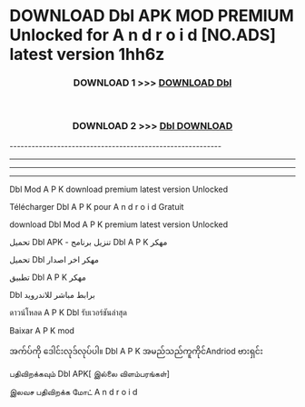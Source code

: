 # DOWNLOAD Dbl  APK MOD PREMIUM Unlocked for A n d r o i d [NO.ADS] latest version 1hh6z 



<div align="center">

<h3>DOWNLOAD 1 >>> <a href="https://getmod2.web.app/?judul=Dbl ">DOWNLOAD Dbl </a></h3><br>

<h3>DOWNLOAD 2 >>> <a href="https://getmod2.web.app/?judul=Dbl ">Dbl  DOWNLOAD </a></h3>

</div>
----------------------------------------------------------

----------------------------------------------------------

----------------------------------------------------------

----------------------------------------------------------

Dbl  Mod A P K download premium latest version Unlocked

Télécharger Dbl  A P K pour A n d r o i d Gratuit

download Dbl  Mod A P K premium latest version Unlocked

تحميل Dbl  APK - تنزيل برنامج Dbl  A P K مهكر

تحميل Dbl  مهكر اخر اصدار

تطبيق Dbl  A P K مهكر

Dbl  برابط مباشر للاندرويد

ดาวน์โหลด A P K Dbl  รับเวอร์ชันล่าสุด

Baixar A P K mod

အက်ပ်ကို ဒေါင်းလုဒ်လုပ်ပါ။ Dbl  A P K အမည်သည်ကူကိုင်Andriod ဗားရှင်း

பதிவிறக்கவும் Dbl  APK[ இல்லை விளம்பரங்கள்] 
 
இலவச பதிவிறக்க மோட் A n d r o i d



